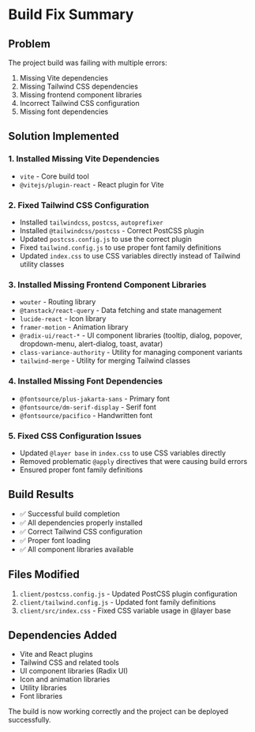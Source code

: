 # Build Fix Summary

## Problem
The project build was failing with multiple errors:
1. Missing Vite dependencies
2. Missing Tailwind CSS dependencies
3. Missing frontend component libraries
4. Incorrect Tailwind CSS configuration
5. Missing font dependencies

## Solution Implemented

### 1. Installed Missing Vite Dependencies
- `vite` - Core build tool
- `@vitejs/plugin-react` - React plugin for Vite

### 2. Fixed Tailwind CSS Configuration
- Installed `tailwindcss`, `postcss`, `autoprefixer`
- Installed `@tailwindcss/postcss` - Correct PostCSS plugin
- Updated `postcss.config.js` to use the correct plugin
- Fixed `tailwind.config.js` to use proper font family definitions
- Updated `index.css` to use CSS variables directly instead of Tailwind utility classes

### 3. Installed Missing Frontend Component Libraries
- `wouter` - Routing library
- `@tanstack/react-query` - Data fetching and state management
- `lucide-react` - Icon library
- `framer-motion` - Animation library
- `@radix-ui/react-*` - UI component libraries (tooltip, dialog, popover, dropdown-menu, alert-dialog, toast, avatar)
- `class-variance-authority` - Utility for managing component variants
- `tailwind-merge` - Utility for merging Tailwind classes

### 4. Installed Missing Font Dependencies
- `@fontsource/plus-jakarta-sans` - Primary font
- `@fontsource/dm-serif-display` - Serif font
- `@fontsource/pacifico` - Handwritten font

### 5. Fixed CSS Configuration Issues
- Updated `@layer base` in `index.css` to use CSS variables directly
- Removed problematic `@apply` directives that were causing build errors
- Ensured proper font family definitions

## Build Results
- ✅ Successful build completion
- ✅ All dependencies properly installed
- ✅ Correct Tailwind CSS configuration
- ✅ Proper font loading
- ✅ All component libraries available

## Files Modified
1. `client/postcss.config.js` - Updated PostCSS plugin configuration
2. `client/tailwind.config.js` - Updated font family definitions
3. `client/src/index.css` - Fixed CSS variable usage in @layer base

## Dependencies Added
- Vite and React plugins
- Tailwind CSS and related tools
- UI component libraries (Radix UI)
- Icon and animation libraries
- Utility libraries
- Font libraries

The build is now working correctly and the project can be deployed successfully.